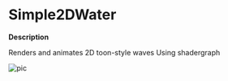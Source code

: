 # Simple2DWater
**Description**

Renders and animates 2D toon-style waves Using shadergraph

![pic]("https://github.com/skistua/Simple2DWater/blob/master/Screen.png?raw=true")
